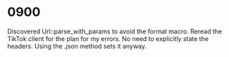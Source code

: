 # 0900

Discovered Url::parse_with_params to avoid the format macro. Reread the TikTok client for the plan for my errors.
No need to explicitly state the headers. Using the .json method sets it anyway.